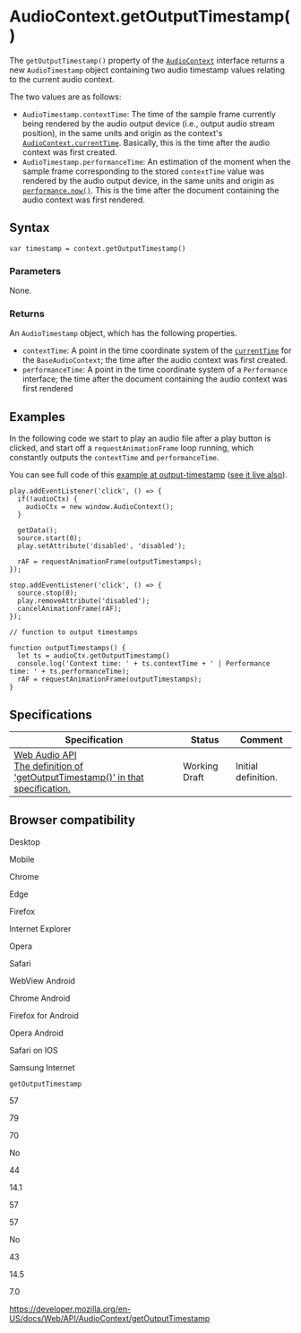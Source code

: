 # AudioContext.getOutputTimestamp()

The `getOutputTimestamp()` property of the [`AudioContext`](../audiocontext) interface returns a new `AudioTimestamp` object containing two audio timestamp values relating to the current audio context.

The two values are as follows:

- `AudioTimestamp.contextTime`: The time of the sample frame currently being rendered by the audio output device (i.e., output audio stream position), in the same units and origin as the context's [`AudioContext.currentTime`](../baseaudiocontext/currenttime). Basically, this is the time after the audio context was first created.
- `AudioTimestamp.performanceTime`: An estimation of the moment when the sample frame corresponding to the stored `contextTime` value was rendered by the audio output device, in the same units and origin as [`performance.now()`](../performance/now). This is the time after the document containing the audio context was first rendered.

## Syntax

    var timestamp = context.getOutputTimestamp()

### Parameters

None.

### Returns

An `AudioTimestamp` object, which has the following properties.

- `contextTime`: A point in the time coordinate system of the [`currentTime`](../baseaudiocontext/currenttime) for the `BaseAudioContext`; the time after the audio context was first created.
- `performanceTime`: A point in the time coordinate system of a `Performance` interface; the time after the document containing the audio context was first rendered

## Examples

In the following code we start to play an audio file after a play button is clicked, and start off a `requestAnimationFrame` loop running, which constantly outputs the `contextTime` and `performanceTime`.

You can see full code of this [example at output-timestamp](https://github.com/mdn/webaudio-examples/blob/master/output-timestamp/index.html) ([see it live also](https://mdn.github.io/webaudio-examples/output-timestamp/)).

    play.addEventListener('click', () => {
      if(!audioCtx) {
        audioCtx = new window.AudioContext();
      }

      getData();
      source.start(0);
      play.setAttribute('disabled', 'disabled');

      rAF = requestAnimationFrame(outputTimestamps);
    });

    stop.addEventListener('click', () => {
      source.stop(0);
      play.removeAttribute('disabled');
      cancelAnimationFrame(rAF);
    });

    // function to output timestamps

    function outputTimestamps() {
      let ts = audioCtx.getOutputTimestamp()
      console.log('Context time: ' + ts.contextTime + ' | Performance time: ' + ts.performanceTime);
      rAF = requestAnimationFrame(outputTimestamps);
    }

## Specifications

<table><thead><tr class="header"><th>Specification</th><th>Status</th><th>Comment</th></tr></thead><tbody><tr class="odd"><td><a href="https://webaudio.github.io/web-audio-api/#dom-audiocontext-getoutputtimestamp">Web Audio API<br />
<span class="small">The definition of 'getOutputTimestamp()' in that specification.</span></a></td><td><span class="spec-wd">Working Draft</span></td><td>Initial definition.</td></tr></tbody></table>

## Browser compatibility

Desktop

Mobile

Chrome

Edge

Firefox

Internet Explorer

Opera

Safari

WebView Android

Chrome Android

Firefox for Android

Opera Android

Safari on IOS

Samsung Internet

`getOutputTimestamp`

57

79

70

No

44

14.1

57

57

No

43

14.5

7.0

<a href="https://developer.mozilla.org/en-US/docs/Web/API/AudioContext/getOutputTimestamp" class="_attribution-link">https://developer.mozilla.org/en-US/docs/Web/API/AudioContext/getOutputTimestamp</a>
